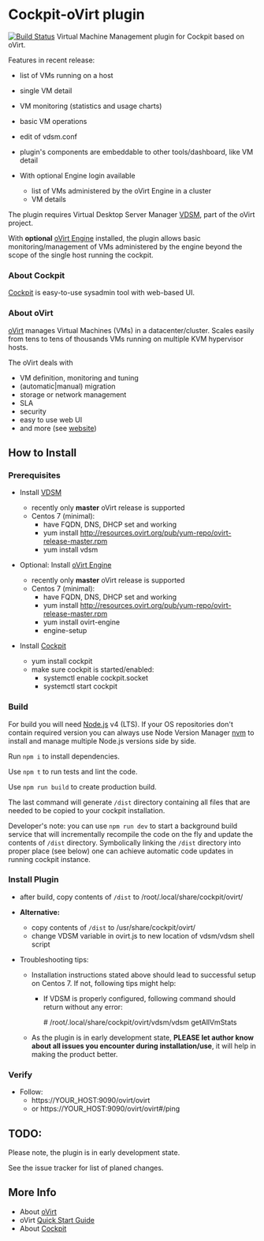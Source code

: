 # Cockpit-oVirt plugin
[![Build Status](https://travis-ci.org/mareklibra/cockpit-ovirt.svg?branch=master)](https://travis-ci.org/mareklibra/cockpit-ovirt)
Virtual Machine Management plugin for Cockpit based on oVirt.

Features in recent release:

* list of VMs running on a host
* single VM detail
* VM monitoring (statistics and usage charts)
* basic VM operations
* edit of vdsm.conf
* plugin's components are embeddable to other tools/dashboard, like VM detail

* With optional Engine login available
    * list of VMs administered by the oVirt Engine in a cluster
    * VM details


The plugin requires Virtual Desktop Server Manager [VDSM](http://www.ovirt.org/Installing_VDSM_from_rpm), part of the oVirt project.

With **optional** [oVirt Engine](http://www.ovirt.org/Quick_Start_Guide) installed, the plugin allows basic monitoring/management of VMs administered by the engine beyond the scope of the single host running the cockpit.

### About Cockpit
[Cockpit](http://cockpit-project.org/) is easy-to-use sysadmin tool with web-based UI.

### About oVirt
[oVirt](http://www.ovirt.org/Home) manages Virtual Machines (VMs) in a datacenter/cluster.
Scales easily from tens to tens of thousands VMs running on multiple KVM hypervisor hosts.

The oVirt deals with
* VM definition, monitoring and tuning
* (automatic|manual) migration
* storage or network management
* SLA
* security
* easy to use web UI
* and more (see [website](http://www.ovirt.org/Home))


## How to Install
### Prerequisites
* Install [VDSM](http://www.ovirt.org/Installing_VDSM_from_rpm)
    * recently only **master** oVirt release is supported
    * Centos 7 (minimal):
        * have FQDN, DNS, DHCP set and working
        * yum install http://resources.ovirt.org/pub/yum-repo/ovirt-release-master.rpm
        * yum install vdsm

* Optional: Install [oVirt Engine](http://www.ovirt.org/Quick_Start_Guide)
    * recently only **master** oVirt release is supported
    * Centos 7 (minimal):
        * have FQDN, DNS, DHCP set and working
        * yum install http://resources.ovirt.org/pub/yum-repo/ovirt-release-master.rpm
        * yum install ovirt-engine
        * engine-setup

* Install [Cockpit](http://cockpit-project.org/running.html)
    * yum install cockpit
    * make sure cockpit is started/enabled:
        * systemctl enable cockpit.socket
        * systemctl start cockpit

### Build
For build you will need [Node.js](https://nodejs.org/) v4 (LTS). If your OS repositories don't contain
required version you can always use Node Version Manager [nvm](https://github.com/creationix/nvm) to
install and manage multiple Node.js versions side by side.

Run `npm i` to install dependencies.

Use `npm t` to run tests and lint the code.

Use `npm run build` to create production build.

The last command will generate `/dist` directory containing all files that are needed to be copied to your
cockpit installation.

Developer's note: you can use `npm run dev` to start a background build service that will incrementally
recompile the code on the fly and update the contents of `/dist` directory. Symbolically linking the `/dist`
directory into proper place (see below) one can achieve automatic code updates in running cockpit instance.

### Install Plugin
* after build, copy contents of `/dist` to /root/.local/share/cockpit/ovirt/

* **Alternative:**
    * copy contents of `/dist` to /usr/share/cockpit/ovirt/
    * change VDSM variable in ovirt.js to new location of vdsm/vdsm shell script

* Troubleshooting tips:
    * Installation instructions stated above should lead to successful setup on Centos 7. If not, following tips might help:
        * If VDSM is properly configured, following command should return without any error:

            \# /root/.local/share/cockpit/ovirt/vdsm/vdsm getAllVmStats

    * As the plugin is in early development state, **PLEASE let author know about all issues you encounter during installation/use**, it will help in making the product better.

### Verify
* Follow:
    * https://YOUR_HOST:9090/ovirt/ovirt
    * or https://YOUR_HOST:9090/ovirt/ovirt#/ping

## TODO:
Please note, the plugin is in early development state.

See the issue tracker for list of planed changes.

## More Info
* About [oVirt](http://www.ovirt.org/Home)
* oVirt [Quick Start Guide](http://www.ovirt.org/Quick_Start_Guide)
* About [Cockpit](http://cockpit-project.org/)

